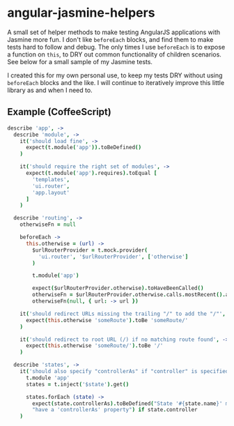 # angular-jasmine-helpers

A small set of helper methods to make testing AngularJS applications with Jasmine more fun. I don't like `beforeEach` blocks, and find them to make tests hard to follow and debug. The only times I use `beforeEach` is to expose a function on `this`, to DRY out common functionality of children scenarios. See below for a small sample of my Jasmine tests.

I created this for my own personal use, to keep my tests DRY without using `beforeEach` blocks and the like. I will continue to iteratively improve this little library as and when I need to.

## Example (CoffeeScript)

```coffee
describe 'app', ->
  describe 'module', ->
    it('should load fine', ->
      expect(t.module('app')).toBeDefined()
    )

    it('should require the right set of modules', ->
      expect(t.module('app').requires).toEqual [
        'templates',
        'ui.router',
        'app.layout'
      ]
    )

  describe 'routing', ->
    otherwiseFn = null

    beforeEach ->
      this.otherwise = (url) ->
        $urlRouterProvider = t.mock.provider(
          'ui.router', '$urlRouterProvider', ['otherwise']
        )

        t.module('app')

        expect($urlRouterProvider.otherwise).toHaveBeenCalled()
        otherwiseFn = $urlRouterProvider.otherwise.calls.mostRecent().args[0]
        otherwiseFn(null, { url: -> url })

    it('should redirect URLs missing the trailing "/" to add the "/"', ->
      expect(this.otherwise 'someRoute').toBe 'someRoute/'
    )

    it('should redirect to root URL (/) if no matching route found', ->
      expect(this.otherwise 'someRoute/').toBe '/'
    )

  describe 'states', ->
    it('should also specify "controllerAs" if "controller" is specified', ->
      t.module 'app'
      states = t.inject('$state').get()

      states.forEach (state) ->
        expect(state.controllerAs).toBeDefined("State '#{state.name}' must " +
        "have a 'controllerAs' property") if state.controller
    )
```